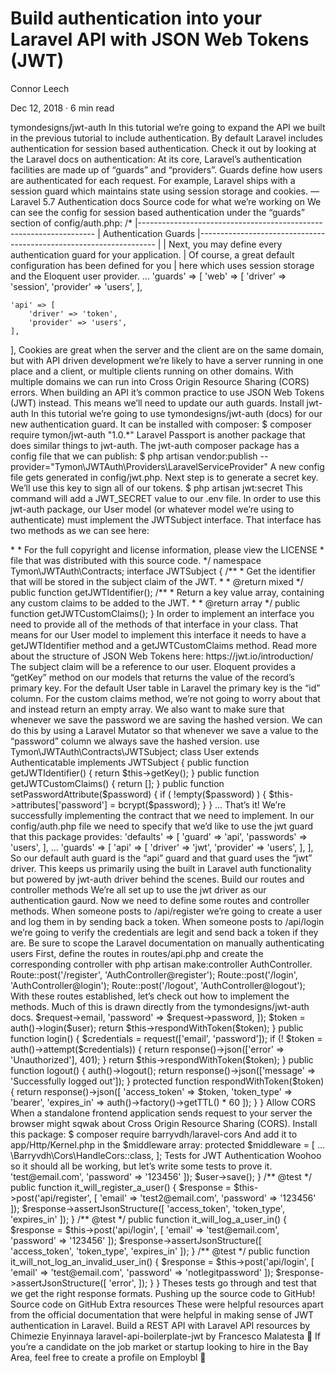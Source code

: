 # Build authentication into your Laravel API with JSON Web Tokens (JWT)
Connor Leech

Dec 12, 2018 · 6 min read



tymondesigns/jwt-auth
In this tutorial we’re going to expand the API we built in the previous tutorial to include authentication. By default Laravel includes authentication for session based authentication. Check it out by looking at the Laravel docs on authentication:
At its core, Laravel’s authentication facilities are made up of “guards” and “providers”. Guards define how users are authenticated for each request. For example, Laravel ships with a session guard which maintains state using session storage and cookies. — Laravel 5.7 Authentication docs
Source code for what we’re working on
We can see the config for session based authentication under the “guards” section of config/auth.php:
/*
|-------------------------------------------------------------------
| Authentication Guards
|-------------------------------------------------------------------
|
| Next, you may define every authentication guard for your application.
| Of course, a great default configuration has been defined for you
| here which uses session storage and the Eloquent user provider.
...
'guards' => [
    'web' => [
        'driver' => 'session',
        'provider' => 'users',
    ],

    'api' => [
        'driver' => 'token',
        'provider' => 'users',
    ],
],
Cookies are great when the server and the client are on the same domain, but with API driven development we’re likely to have a server running in one place and a client, or multiple clients running on other domains. With multiple domains we can run into Cross Origin Resource Sharing (CORS) errors. When building an API it’s common practice to use JSON Web Tokens (JWT) instead. This means we’ll need to update our auth guards.
Install jwt-auth
In this tutorial we’re going to use tymondesigns/jwt-auth (docs) for our new authentication guard. It can be installed with composer:
$ composer require tymon/jwt-auth "1.0.*"
Laravel Passport is another package that does similar things to jwt-auth.
The jwt-auth composer package has a config file that we can publish:
$ php artisan vendor:publish --provider="Tymon\JWTAuth\Providers\LaravelServiceProvider"
A new config file gets generated in config/jwt.php. Next step is to generate a secret key. We’ll use this key to sign all of our tokens.
$ php artisan jwt:secret
This command will add a JWT_SECRET value to our .env file. In order to use this jwt-auth package, our User model (or whatever model we’re using to authenticate) must implement the JWTSubject interface. That interface has two methods as we can see here:
<?php

/*
 * This file is part of jwt-auth.
 *
 * (c) Sean Tymon <tymon148@gmail.com>
 *
 * For the full copyright and license information, please view the LICENSE
 * file that was distributed with this source code.
 */

namespace Tymon\JWTAuth\Contracts;

interface JWTSubject
{
    /**
     * Get the identifier that will be stored in the subject claim of the JWT.
     *
     * @return mixed
     */
    public function getJWTIdentifier();

    /**
     * Return a key value array, containing any custom claims to be added to the JWT.
     *
     * @return array
     */
    public function getJWTCustomClaims();
}
In order to implement an interface you need to provide all of the methods of that interface in your class. That means for our User model to implement this interface it needs to have a getJWTIdentifier method and a getJWTCustomClaims method.
Read more about the structure of JSON Web Tokens here: https://jwt.io/introduction/
The subject claim will be a reference to our user. Eloquent provides a “getKey” method on our models that returns the value of the record’s primary key. For the default User table in Laravel the primary key is the “id” column. For the custom claims method, we’re not going to worry about that and instead return an empty array.
We also want to make sure that whenever we save the password we are saving the hashed version. We can do this by using a Laravel Mutator so that whenever we save a value to the “password” column we always save the hashed version.
use Tymon\JWTAuth\Contracts\JWTSubject;

class User extends Authenticatable implements JWTSubject
{
    public function getJWTIdentifier()
    {
        return $this->getKey();
    }

    public function getJWTCustomClaims()
    {
        return [];
    }
    public function setPasswordAttribute($password)
    {
        if ( !empty($password) ) {
            $this->attributes['password'] = bcrypt($password);
        }
    }    
    
    ...
That’s it! We’re successfully implementing the contract that we need to implement. In our config/auth.php file we need to specify that we’d like to use the jwt guard that this package provides:
    'defaults' => [
      'guard' => 'api',
      'passwords' => 'users',
    ],

    ...

    'guards' => [
      'api' => [
        'driver' => 'jwt',
        'provider' => 'users',
      ],
    ],
So our default auth guard is the “api” guard and that guard uses the “jwt” driver. This keeps us primarily using the built in Laravel auth functionality but powered by jwt-auth driver behind the scenes.
Build our routes and controller methods
We’re all set up to use the jwt driver as our authentication gaurd. Now we need to define some routes and controller methods. When someone posts to /api/register we’re going to create a user and log them in by sending back a token. When someone posts to /api/login we’re going to verify the credentials are legit and send back a token if they are.
Be sure to scope the Laravel documentation on manually authenticating users
First, define the routes in routes/api.php and create the corresponding controller with php artisan make:controller AuthController.
Route::post('/register', 'AuthController@register');

Route::post('/login', 'AuthController@login');
Route::post('/logout', 'AuthController@logout');
With these routes established, let’s check out how to implement the methods. Much of this is drawn directly from the tymondesigns/jwt-auth docs.
<?php

namespace App\Http\Controllers;

use App\User;
use Illuminate\Http\Request;

class AuthController extends Controller
{
    public function register(Request $request)
    {
        $user = User::create([
             'email'    => $request->email,
             'password' => $request->password,
         ]);

        $token = auth()->login($user);

        return $this->respondWithToken($token);
    }

    public function login()
    {
        $credentials = request(['email', 'password']);

        if (! $token = auth()->attempt($credentials)) {
            return response()->json(['error' => 'Unauthorized'], 401);
        }

        return $this->respondWithToken($token);
    }

    public function logout()
    {
        auth()->logout();

        return response()->json(['message' => 'Successfully logged out']);
    }

    protected function respondWithToken($token)
    {
        return response()->json([
            'access_token' => $token,
            'token_type'   => 'bearer',
            'expires_in'   => auth()->factory()->getTTL() * 60
        ]);
    }
}
Allow CORS
When a standalone frontend application sends request to your server the browser might sqwak about Cross Origin Resource Sharing (CORS). Install this package:
$ composer require barryvdh/laravel-cors
And add it to app/Http/Kernel.php in the $middleware array:
protected $middleware = [
    ...
    \Barryvdh\Cors\HandleCors::class,
];
Tests for JWT Authentication

Woohoo so it should all be working, but let’s write some tests to prove it.
<?php

namespace Tests\Feature;

use App\User;
use Illuminate\Foundation\Testing\DatabaseMigrations;
use Tests\TestCase;

class AuthenticationTest extends TestCase
{
    use DatabaseMigrations;

    public function setUp()
    {
        parent::setUp();

        $user = new User([
             'email'    => 'test@email.com',
             'password' => '123456'
         ]);

        $user->save();
    }

    /** @test */
    public function it_will_register_a_user()
    {
        $response = $this->post('api/register', [
            'email'    => 'test2@email.com',
            'password' => '123456'
        ]);

        $response->assertJsonStructure([
            'access_token',
            'token_type',
            'expires_in'
        ]);
    }

    /** @test */
    public function it_will_log_a_user_in()
    {
        $response = $this->post('api/login', [
            'email'    => 'test@email.com',
            'password' => '123456'
        ]);

        $response->assertJsonStructure([
            'access_token',
            'token_type',
            'expires_in'
        ]);
    }

    /** @test */
    public function it_will_not_log_an_invalid_user_in()
    {
        $response = $this->post('api/login', [
            'email'    => 'test@email.com',
            'password' => 'notlegitpassword'
        ]);

        $response->assertJsonStructure([
            'error',
        ]);
    }
}
Theses tests go through and test that we get the right response formats. Pushing up the source code to GitHub!
Source code on GitHub
Extra resources
These were helpful resources apart from the official documentation that were helpful in making sense of JWT authentication in Laravel.
Build a REST API with Laravel API resources by Chimezie Enyinnaya
laravel-api-boilerplate-jwt by Francesco Malatesta
🚀 If you’re a candidate on the job market or startup looking to hire in the Bay Area, feel free to create a profile on Employbl 🤝